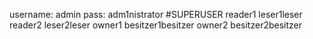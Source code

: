 username: admin         pass: adm1nistrator  #SUPERUSER
          reader1             leser1leser
          reader2             leser2leser
          owner1              besitzer1besitzer
          owner2              besitzer2besitzer

